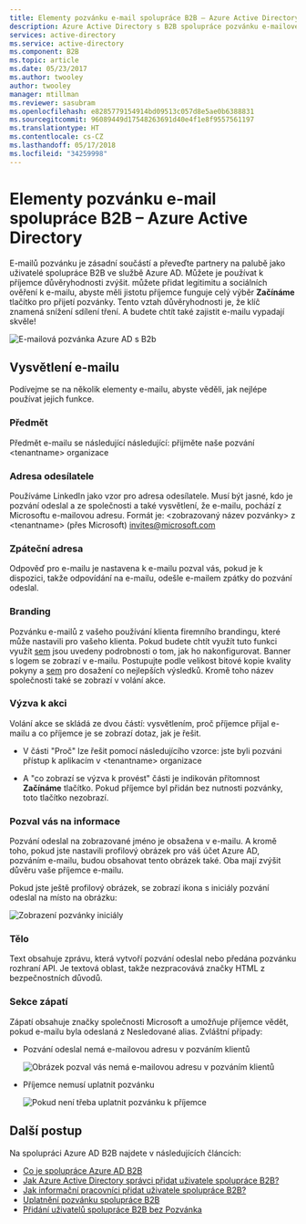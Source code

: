 ```yaml
---
title: Elementy pozvánku e-mail spolupráce B2B – Azure Active Directory | Microsoft Docs
description: Azure Active Directory s B2B spolupráce pozvánku e-mailové šablony
services: active-directory
ms.service: active-directory
ms.component: B2B
ms.topic: article
ms.date: 05/23/2017
ms.author: twooley
author: twooley
manager: mtillman
ms.reviewer: sasubram
ms.openlocfilehash: e8285779154914bd09513c057d8e5ae0b6388831
ms.sourcegitcommit: 96089449d17548263691d40e4f1e8f9557561197
ms.translationtype: HT
ms.contentlocale: cs-CZ
ms.lasthandoff: 05/17/2018
ms.locfileid: "34259998"
---
```

# <a name="the-elements-of-the-b2b-collaboration-invitation-email---azure-active-directory"></a>Elementy pozvánku e-mail spolupráce B2B – Azure Active Directory

E-mailů pozvánku je zásadní součástí a převeďte partnery na palubě jako uživatelé spolupráce B2B ve službě Azure AD. Můžete je používat k příjemce důvěryhodnosti zvýšit. můžete přidat legitimitu a sociálních ověření k e-mailu, abyste měli jistotu příjemce funguje celý výběr **Začínáme** tlačítko pro přijetí pozvánky. Tento vztah důvěryhodnosti je, že klíč znamená snížení sdílení tření. A budete chtít také zajistit e-mailu vypadají skvěle!

![E-mailová pozvánka Azure AD s B2b](media/invitation-email-elements/invitation-email.png)

## <a name="explaining-the-email"></a>Vysvětlení e-mailu
Podívejme se na několik elementy e-mailu, abyste věděli, jak nejlépe používat jejich funkce.

### <a name="subject"></a>Předmět
Předmět e-mailu se následující následující: přijměte naše pozvání &lt;tenantname&gt; organizace

### <a name="from-address"></a>Adresa odesílatele
Používáme LinkedIn jako vzor pro adresa odesílatele.  Musí být jasné, kdo je pozvání odeslal a ze společnosti a také vysvětlení, že e-mailu, pochází z Microsoftu e-mailovou adresu. Formát je: &lt;zobrazovaný název pozvánky&gt; z &lt;tenantname&gt; (přes Microsoft) <invites@microsoft.com>

### <a name="reply-to"></a>Zpáteční adresa
Odpověď pro e-mailu je nastavena k e-mailu pozval vás, pokud je k dispozici, takže odpovídání na e-mailu, odešle e-mailem zpátky do pozvání odeslal.

### <a name="branding"></a>Branding
Pozvánku e-mailů z vašeho používání klienta firemního brandingu, které může nastavili pro vašeho klienta. Pokud budete chtít využít tuto funkci využít [sem](https://docs.microsoft.com/azure/active-directory/active-directory-branding-custom-signon-azure-portal) jsou uvedeny podrobnosti o tom, jak ho nakonfigurovat. Banner s logem se zobrazí v e-mailu. Postupujte podle velikost bitové kopie kvality pokyny a [sem](https://docs.microsoft.com/azure/active-directory/active-directory-branding-custom-signon-azure-portal) pro dosažení co nejlepších výsledků. Kromě toho název společnosti také se zobrazí v volání akce.

### <a name="call-to-action"></a>Výzva k akci
Volání akce se skládá ze dvou částí: vysvětlením, proč příjemce přijal e-mailu a co příjemce je se zobrazí dotaz, jak je řešit.
- V části "Proč" lze řešit pomocí následujícího vzorce: jste byli pozváni přístup k aplikacím v &lt;tenantname&gt; organizace

- A "co zobrazí se výzva k provést" části je indikován přítomnost **Začínáme** tlačítko. Pokud příjemce byl přidán bez nutnosti pozvánky, toto tlačítko nezobrazí.

### <a name="inviters-information"></a>Pozval vás na informace
Pozvání odeslal na zobrazované jméno je obsažena v e-mailu. A kromě toho, pokud jste nastavili profilový obrázek pro váš účet Azure AD, pozváním e-mailu, budou obsahovat tento obrázek také. Oba mají zvýšit důvěru vaše příjemce e-mailu.

Pokud jste ještě profilový obrázek, se zobrazí ikona s iniciály pozvání odeslal na místo na obrázku:

  ![Zobrazení pozvánky iniciály](media/invitation-email-elements/inviters-initials.png)

### <a name="body"></a>Tělo
Text obsahuje zprávu, která vytvoří pozvání odeslal nebo předána pozvánku rozhraní API. Je textová oblast, takže nezpracovává značky HTML z bezpečnostních důvodů.

### <a name="footer-section"></a>Sekce zápatí
Zápatí obsahuje značky společnosti Microsoft a umožňuje příjemce vědět, pokud e-mailu byla odeslaná z Nesledované alias. Zvláštní případy:

- Pozvání odeslal nemá e-mailovou adresu v pozváním klientů

  ![Obrázek pozval vás nemá e-mailovou adresu v pozváním klientů](media/invitation-email-elements/inviter-no-email.png)


- Příjemce nemusí uplatnit pozvánku

  ![Pokud není třeba uplatnit pozvánku k příjemce](media/invitation-email-elements/when-recipient-doesnt-redeem.png)


## <a name="next-steps"></a>Další postup

Na spolupráci Azure AD B2B najdete v následujících článcích:

- [Co je spolupráce Azure AD B2B](what-is-b2b.md)
- [Jak Azure Active Directory správci přidat uživatele spolupráce B2B?](add-users-administrator.md)
- [Jak informační pracovníci přidat uživatele spolupráce B2B?](add-users-information-worker.md)
- [Uplatnění pozvánku spolupráce B2B](redemption-experience.md)
- [Přidání uživatelů spolupráce B2B bez Pozvánka](add-user-without-invite.md)
